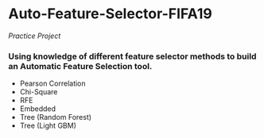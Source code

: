 # Auto-Feature-Selector-FIFA19
*Practice Project*
### Using knowledge of different feature selector methods to build an Automatic Feature Selection tool.
- Pearson Correlation
- Chi-Square
- RFE
- Embedded
- Tree (Random Forest)
- Tree (Light GBM)
